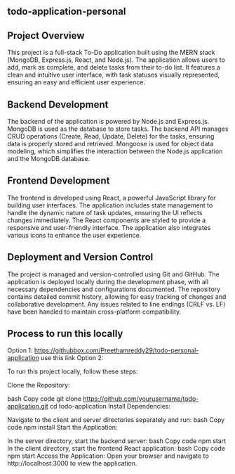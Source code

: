 ## todo-application-personal ##

## Project Overview

This project is a full-stack To-Do application built using the MERN stack (MongoDB, Express.js, React, and Node.js). The application allows users to add, mark as complete, and delete tasks from their to-do list. It features a clean and intuitive user interface, with task statuses visually represented, ensuring an easy and efficient user experience.

## Backend Development

The backend of the application is powered by Node.js and Express.js. MongoDB is used as the database to store tasks. The backend API manages CRUD operations (Create, Read, Update, Delete) for the tasks, ensuring data is properly stored and retrieved. Mongoose is used for object data modeling, which simplifies the interaction between the Node.js application and the MongoDB database.

## Frontend Development

The frontend is developed using React, a powerful JavaScript library for building user interfaces. The application includes state management to handle the dynamic nature of task updates, ensuring the UI reflects changes immediately. The React components are styled to provide a responsive and user-friendly interface. The application also integrates various icons to enhance the user experience.

## Deployment and Version Control

The project is managed and version-controlled using Git and GitHub. The application is deployed locally during the development phase, with all necessary dependencies and configurations documented. The repository contains detailed commit history, allowing for easy tracking of changes and collaborative development. Any issues related to line endings (CRLF vs. LF) have been handled to maintain cross-platform compatibility.


## Process to run this locally ##

Option 1: https://githubbox.com/Preethamreddy29/todo-personal-application   use this link 
Option 2: 

To run this project locally, follow these steps:

Clone the Repository:

bash
Copy code
git clone https://github.com/yourusername/todo-application.git
cd todo-application
Install Dependencies:

Navigate to the client and server directories separately and run:
bash
Copy code
npm install
Start the Application:

In the server directory, start the backend server:
bash
Copy code
npm start
In the client directory, start the frontend React application:
bash
Copy code
npm start
Access the Application: Open your browser and navigate to http://localhost:3000 to view the application.



